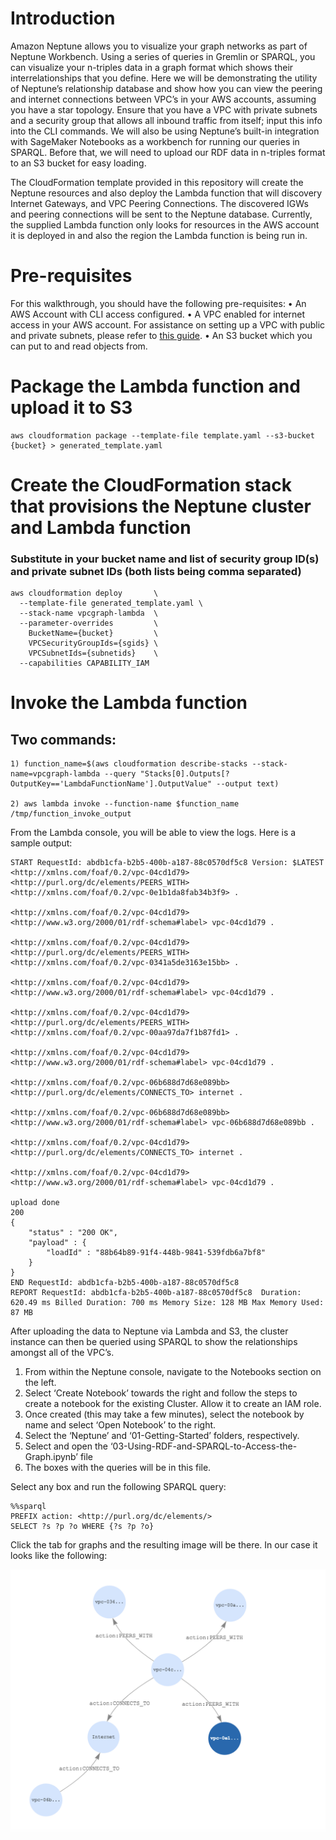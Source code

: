 # Introduction

Amazon Neptune allows you to visualize your graph networks as part of Neptune Workbench. Using a series of queries in Gremlin or SPARQL, you can visualize your n-triples data in a graph format which shows their interrelationships that you define. Here we will be demonstrating the utility of Neptune’s relationship database and show how you can view the peering and internet connections between VPC’s in your AWS accounts, assuming you have a star topology. Ensure that you have a VPC with private subnets and a security group that allows all inbound traffic from itself; input this info into the CLI commands. We will also be using Neptune’s built-in integration with SageMaker Notebooks as a workbench for running our queries in SPARQL. Before that, we will need to upload our RDF data in n-triples format to an S3 bucket for easy loading.

The CloudFormation template provided in this repository will create the Neptune resources and also deploy the Lambda function that will discovery Internet Gateways, and VPC Peering Connections. The discovered IGWs and peering connections will be sent to the Neptune database. Currently, the supplied Lambda function only looks for resources in the AWS account it is deployed in and also the region the Lambda function is being run in.

# Pre-requisites

For this walkthrough, you should have the following pre-requisites:
• An AWS Account with CLI access configured.
• A VPC enabled for internet access in your AWS account. For assistance on setting up a VPC with public and private subnets, please refer to [this guide](https://docs.aws.amazon.com/appstream2/latest/developerguide/create-configure-new-vpc-with-private-public-subnets-nat.html).
• An S3 bucket which you can put to and read objects from.

# Package the Lambda function and upload it to S3
```
aws cloudformation package --template-file template.yaml --s3-bucket {bucket} > generated_template.yaml
```

# Create the CloudFormation stack that provisions the Neptune cluster and Lambda function

### Substitute in your bucket name and list of security group ID(s) and private subnet IDs (both lists being comma separated)

```
aws cloudformation deploy       \
  --template-file generated_template.yaml \
  --stack-name vpcgraph-lambda  \
  --parameter-overrides         \
    BucketName={bucket}         \
    VPCSecurityGroupIds={sgids} \
    VPCSubnetIds={subnetids}    \
  --capabilities CAPABILITY_IAM
```

# Invoke the Lambda function

## Two commands:

```
1) function_name=$(aws cloudformation describe-stacks --stack-name=vpcgraph-lambda --query "Stacks[0].Outputs[?OutputKey=='LambdaFunctionName'].OutputValue" --output text)

2) aws lambda invoke --function-name $function_name /tmp/function_invoke_output
```

From the Lambda console, you will be able to view the logs. Here is a sample output:

```
START RequestId: abdb1cfa-b2b5-400b-a187-88c0570df5c8 Version: $LATEST
<http://xmlns.com/foaf/0.2/vpc-04cd1d79>  <http://purl.org/dc/elements/PEERS_WITH> <http://xmlns.com/foaf/0.2/vpc-0e1b1da8fab34b3f9> .

<http://xmlns.com/foaf/0.2/vpc-04cd1d79> <http://www.w3.org/2000/01/rdf-schema#label> vpc-04cd1d79 .

<http://xmlns.com/foaf/0.2/vpc-04cd1d79>  <http://purl.org/dc/elements/PEERS_WITH> <http://xmlns.com/foaf/0.2/vpc-0341a5de3163e15bb> .

<http://xmlns.com/foaf/0.2/vpc-04cd1d79> <http://www.w3.org/2000/01/rdf-schema#label> vpc-04cd1d79 .

<http://xmlns.com/foaf/0.2/vpc-04cd1d79>  <http://purl.org/dc/elements/PEERS_WITH> <http://xmlns.com/foaf/0.2/vpc-00aa97da7f1b87fd1> .

<http://xmlns.com/foaf/0.2/vpc-04cd1d79> <http://www.w3.org/2000/01/rdf-schema#label> vpc-04cd1d79 .

<http://xmlns.com/foaf/0.2/vpc-06b688d7d68e089bb> <http://purl.org/dc/elements/CONNECTS_TO> internet .

<http://xmlns.com/foaf/0.2/vpc-06b688d7d68e089bb> <http://www.w3.org/2000/01/rdf-schema#label> vpc-06b688d7d68e089bb .

<http://xmlns.com/foaf/0.2/vpc-04cd1d79> <http://purl.org/dc/elements/CONNECTS_TO> internet .

<http://xmlns.com/foaf/0.2/vpc-04cd1d79> <http://www.w3.org/2000/01/rdf-schema#label> vpc-04cd1d79 .

upload done
200
{
    "status" : "200 OK",
    "payload" : {
        "loadId" : "88b64b89-91f4-448b-9841-539fdb6a7bf8"
    }
}
END RequestId: abdb1cfa-b2b5-400b-a187-88c0570df5c8
REPORT RequestId: abdb1cfa-b2b5-400b-a187-88c0570df5c8	Duration: 620.49 ms	Billed Duration: 700 ms	Memory Size: 128 MB	Max Memory Used: 87 MB
```

After uploading the data to Neptune via Lambda and S3, the cluster instance can then be queried using SPARQL to show the relationships amongst all of the VPC’s.

1. From within the Neptune console, navigate to the Notebooks section on the left.
2. Select ‘Create Notebook’ towards the right and follow the steps to create a notebook for the existing Cluster. Allow it to create an IAM role.
3. Once created (this may take a few minutes), select the notebook by name and select ‘Open Notebook’ to the right.
4. Select the ‘Neptune’ and ‘01-Getting-Started’ folders, respectively.
5. Select and open the ‘03-Using-RDF-and-SPARQL-to-Access-the-Graph.ipynb’ file
6. The boxes with the queries will be in this file.

Select any box and run the following SPARQL query:

```
%%sparql
PREFIX action: <http://purl.org/dc/elements/>
SELECT ?s ?p ?o WHERE {?s ?p ?o}
```

Click the tab for graphs and the resulting image will be there. In our case it looks like the following:

![output](./working_neptune_visualv2.png)
